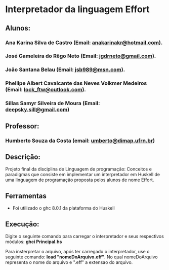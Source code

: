 # **Interpretador da linguagem Effort**


## **Alunos:**
### Ana Karina Silva de Castro (Email: anakarinakr@hotmail.com).
### José Gameleira do Rêgo Neto (Email: jgdrneto@gmail.com).
### João Santana Belau (Email: jsb989@msn.com).
### Phellipe Albert Cavalcante das Neves Volkmer Medeiros (Email: lock_ftw@outlook.com).
### Sillas Samyr Silveira de Moura (Email: deepsky.sill@gmail.com)

## **Professor:**
### Humberto Souza da Costa (email: umberto@dimap.ufrn.br)


## **Descrição:**

Projeto final da disciplina de Linguagem de programação: Conceitos e paradigmas que consiste em implementar um interpretador em Huskell de uma linguagem de programação proposta pelos alunos de nome Effort.

## **Ferramentas**

* Foi utilizado o ghc 8.0.1 da plataforma do Huskell

## **Execução:**

Digite o seguinte comando para carregar o interpretador e seus respectivos módulos:  **ghci Principal.hs**

Para insterpretar o arquivo, após ter carregado o interpretador, use o seguinte comando: **load "nomeDoArquivo.eff"**. No qual nomeDoArquivo representa o nome do arquivo e ".eff" a extensao do arquivo.



